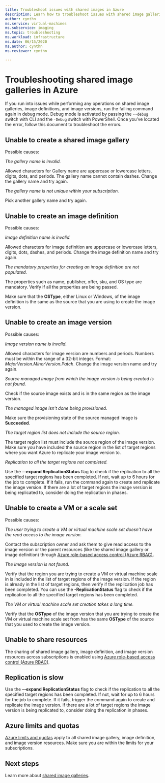 ```yaml
---
title: Troubleshoot issues with shared images in Azure 
description: Learn how to troubleshoot issues with shared image galleries.
author: cynthn
ms.service: virtual-machines
ms.subservice: imaging
ms.topic: troubleshooting
ms.workload: infrastructure
ms.date: 06/15/2020
ms.author: cynthn
ms.reviewer: cynthn

---
```


# Troubleshooting shared image galleries in Azure

If you run into issues while performing any operations on shared image galleries, image definitions, and image versions, run the failing command again in debug mode. Debug mode is activated by passing the `--debug` switch with CLI and the `-Debug` switch with PowerShell. Once you’ve located the error, follow this document to troubleshoot the errors.


## Unable to create a shared image gallery

Possible causes:

*The gallery name is invalid.*

Allowed characters for Gallery name are uppercase or lowercase letters, digits, dots, and periods. The gallery name cannot contain dashes. Change the gallery name and try again. 

*The gallery name is not unique within your subscription.*

Pick another gallery name and try again.


## Unable to create an image definition 

Possible causes:

*image definition name is invalid.*

Allowed characters for image definition are uppercase or lowercase letters, digits, dots, dashes, and periods. Change the image definition name and try again.

*The mandatory properties for creating an image definition are not populated.*

The properties such as name, publisher, offer, sku, and OS type are mandatory. Verify if all the properties are being passed.

Make sure that the **OSType**, either Linux or Windows, of the image definition is the same as the source that you are using to create the image version. 


## Unable to create an image version 

Possible causes:

*Image version name is invalid.*

Allowed characters for image version are numbers and periods. Numbers must be within the range of a 32-bit integer. Format: *MajorVersion.MinorVersion.Patch*. Change the image version name and try again.

*Source managed image from which the image version is being created is not found.* 

Check if the source image exists and is in the same region as the image version.

*The managed image isn't done being provisioned.*

Make sure the provisioning state of the source managed image is **Succeeded**.

*The target region list does not include the source region.*

The target region list must include the source region of the image version. Make sure you have included the source region in the list of target regions where you want Azure to replicate your image version to.

*Replication to all the target regions not completed.*

Use the **--expand ReplicationStatus** flag to check if the replication to all the specified target regions has been completed. If not, wait up to 6 hours for the job to complete. If it fails, run the command again to create and replicate the image version. If there are a lot of target regions the image version is being replicated to, consider doing the replication in phases.

## Unable to create a VM or a scale set 

Possible causes:

*The user trying to create a VM or virtual machine scale set doesn’t have the read access to the image version.*

Contact the subscription owner and ask them to give read access to the image version or the parent resources (like the shared image gallery or image definition) through [Azure role-based access control (Azure RBAC)](../role-based-access-control/rbac-and-directory-admin-roles.md). 

*The image version is not found.*

Verify that the region you are trying to create a VM or virtual machine scale in is included in the list of target regions of the image version. If the region is already in the list of target regions, then verify if the replication job has been completed. You can use the **-ReplicationStatus** flag to check if the replication to all the specified target regions has been completed. 

*The VM or virtual machine scale set creation takes a long time.*

Verify that the **OSType** of the image version that you are trying to create the VM or virtual machine scale set from has the same **OSType** of the source that you used to create the image version. 

## Unable to share resources

The sharing of shared image gallery, image definition, and image version resources across subscriptions is enabled using [Azure role-based access control (Azure RBAC)](../role-based-access-control/rbac-and-directory-admin-roles.md). 

## Replication is slow

Use the **--expand ReplicationStatus** flag to check if the replication to all the specified target regions has been completed. If not, wait for up to 6 hours for the job to complete. If it fails, trigger the command again to create and replicate the image version. If there are a lot of target regions the image version is being replicated to, consider doing the replication in phases.

## Azure limits and quotas 

[Azure limits and quotas](../azure-resource-manager/management/azure-subscription-service-limits.md) apply to all shared image gallery, image definition, and image version resources. Make sure you are within the limits for your subscriptions. 


## Next steps

Learn more about [shared image galleries](./linux/shared-image-galleries.md).